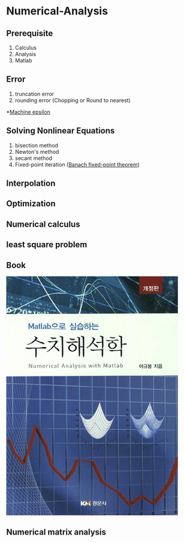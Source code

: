 # Numerical-Analysis

## Prerequisite
1. Calculus
2. Analysis
3. Matlab

## Error
1. truncation error
2. rounding error (Chopping or Round to nearest)

  *[Machine epsilon](https://en.wikipedia.org/wiki/Machine_epsilon)

## Solving Nonlinear Equations
1. bisection method
2. Newton's method
3. secant method
4. Fixed-point iteration ([Banach fixed-point theorem](https://en.wikipedia.org/wiki/Banach_fixed-point_theorem))

## Interpolation

## Optimization

## Numerical calculus

## least square problem


## Book
![img](https://github.com/cgh2797/Numerical-Analysis/blob/master/bookimg.jpg)

## Numerical matrix analysis
